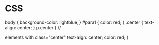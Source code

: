 <h1>CSS</h1>

body {
  background-color: lightblue;
}
#para1 {
  color: red;
}
.center {
  text-align: center;
}
p.center { //<p> elements with class="center"
  text-align: center;
  color: red;
}
